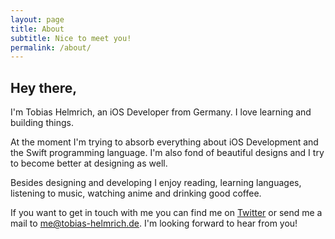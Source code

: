 ```yaml
---
layout: page
title: About
subtitle: Nice to meet you!
permalink: /about/
---
```


## Hey there,

I'm Tobias Helmrich, an iOS Developer from Germany. I love learning and building things. 

At the moment I'm trying to absorb everything about iOS Development and the Swift programming language. I'm also fond of beautiful designs and I try to become better at designing as well.

Besides designing and developing I enjoy reading, learning languages, listening to music, watching anime and drinking good coffee.

If you want to get in touch with me you can find me on [Twitter](https://twitter.com/tobias_helmrich) or send me a mail to <me@tobias-helmrich.de>. I'm looking forward to hear from you!
